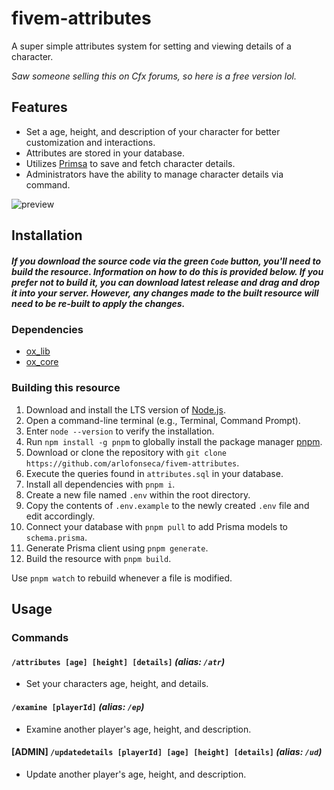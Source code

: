 # fivem-attributes

A super simple attributes system for setting and viewing details of a character.

_Saw someone selling this on Cfx forums, so here is a free version lol._

## Features

- Set a age, height, and description of your character for better customization and interactions.
- Attributes are stored in your database.
- Utilizes [Primsa](https://www.prisma.io) to save and fetch character details.
- Administrators have the ability to manage character details via command.

![preview](https://github.com/user-attachments/assets/6ffd27a7-a59d-4a6c-8907-b4759ccfce90)

## Installation

##### _If you download the source code via the green `Code` button, you'll need to build the resource. Information on how to do this is provided below. If you prefer not to build it, you can download latest release and drag and drop it into your server. However, any changes made to the built resource will need to be re-built to apply the changes._

### Dependencies

- [ox_lib](https://github.com/overextended/ox_lib)
- [ox_core](https://github.com/overextended/ox_core)

### Building this resource

1. Download and install the LTS version of [Node.js](https://nodejs.org/en).
2. Open a command-line terminal (e.g., Terminal, Command Prompt).
3. Enter `node --version` to verify the installation.
4. Run `npm install -g pnpm` to globally install the package manager [pnpm](https://pnpm.io).
5. Download or clone the repository with `git clone https://github.com/arlofonseca/fivem-attributes`.
6. Execute the queries found in `attributes.sql` in your database.
7. Install all dependencies with `pnpm i`.
8. Create a new file named `.env` within the root directory.
9. Copy the contents of `.env.example` to the newly created `.env` file and edit accordingly.
10. Connect your database with `pnpm pull` to add Prisma models to `schema.prisma`.
11. Generate Prisma client using `pnpm generate`.
12. Build the resource with `pnpm build`.

Use `pnpm watch` to rebuild whenever a file is modified.

## Usage

### Commands

#### `/attributes [age] [height] [details]` _(alias: `/atr`)_

- Set your characters age, height, and details.

#### `/examine [playerId]` _(alias: `/ep`)_

- Examine another player's age, height, and description.

#### [ADMIN] `/updatedetails [playerId] [age] [height] [details]` _(alias: `/ud`)_

- Update another player's age, height, and description.
